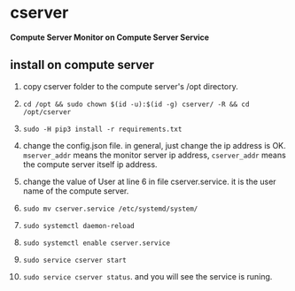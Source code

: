 # cserver

**Compute Server Monitor on Compute Server Service**

## install on compute server

1. copy cserver folder to the compute server's /opt directory.

2. `cd /opt && sudo chown $(id -u):$(id -g) cserver/ -R && cd /opt/cserver`

3. `sudo -H pip3 install -r requirements.txt`

4. change the config.json file. in general, just change the ip address is OK.
   `mserver_addr` means the monitor server ip address, `cserver_addr` means the compute server itself ip address.

5. change the value of User at line 6 in file cserver.service. it is the user name of the compute server.

6. `sudo mv cserver.service /etc/systemd/system/`

7. `sudo systemctl daemon-reload`

8. `sudo systemctl enable cserver.service`

9. `sudo service cserver start`

10. `sudo service cserver status`. and you will see the service is runing.
